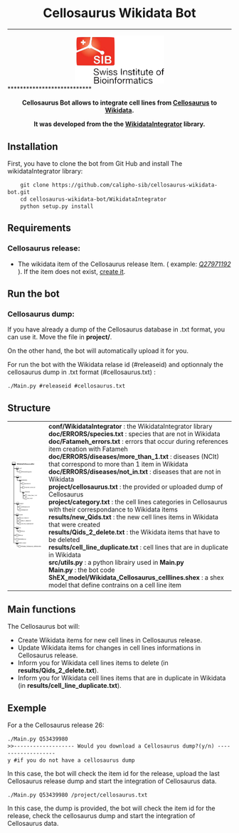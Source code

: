 # <center>Cellosaurus Wikidata Bot</center>

***************************
<center><img src="img/SIB_logo.png" style="width: 200px;"/></center>
***************************

**<center>Cellosaurus Bot allows to integrate cell lines from [Cellosaurus](https://web.expasy.org/cellosaurus/) to [Wikidata](https://www.wikidata.org/wiki/Wikidata:Main_Page).**

**It was developed from the the [WikidataIntegrator](https://github.com/SuLab/WikidataIntegrator) library.</center>**
## Installation

First, you have to clone the bot from Git Hub and install The wikidataIntegrator library:

		git clone https://github.com/calipho-sib/cellosaurus-wikidata-bot.git
		cd cellosaurus-wikidata-bot/WikidataIntegrator
		python setup.py install

## Requirements


### Cellosaurus release:


+ The wikidata item of the Cellosaurus release Item. ( example: [*Q27971192*](https://www.wikidata.org/wiki/Q27971192) ). If the item does not exist, [create it](https://www.wikidata.org/wiki/Special:NewItem).

## Run the bot

### Cellosaurus dump:

If you have already a dump of the Cellosaurus database in .txt format, you can use it. Move the file in **project/**.


On the other hand, the bot will automatically upload it for you. 


For run the bot with the Wikidata relase id (#releaseid) and optionnaly the cellosaurus dump in .txt format (#cellosaurus.txt) :

	./Main.py #releaseid #cellosaurus.txt

## Structure

| | |
|:--:|:--|
| <img src="img/Bot_structure.pdf" style="width: 400px;"/>|  **conf/WikidataIntegrator** : the WikidataIntegrator library </br> **doc/ERRORS/species.txt** : species that are not in Wikidata </br> **doc/Fatameh_errors.txt** : errors that occur during references item creation with Fatameh </br>  **doc/ERRORS/diseases/more\_than_1.txt** : diseases (NCIt) that correspond to more than 1 item in Wikidata </br> **doc/ERRORS/diseases/not_in.txt** : diseases that are not in Wikidata </br> **project/cellosaurus.txt** : the provided or uploaded dump of Cellosaurus </br> **project/category.txt** : the cell lines categories in Cellosaurus with their correspondance to Wikidata items </br> **results/new_Qids.txt** : the new cell lines items in Wikidata that were created </br> **results/Qids\_2_delete.txt** : the Wikidata items that have to be deleted </br> **results/cell\_line_duplicate.txt** : cell lines that are in duplicate in Wikidata </br> **src/utils.py** : a python librairy used in **Main.py** </br> **Main.py** : the bot code </br> **ShEX_model/Wikidata\_Cellosaurus\_celllines.shex** : a shex model that define contrains on a cell line item |

## Main functions 

The Cellosaurus bot will:

+ Create Wikidata items for new cell lines in Cellosaurus release.
+ Update Wikidata items for changes in cell lines informations in Cellosaurus release.
+ Inform you for Wikidata cell lines items to delete (in **results/Qids_2_delete.txt**).
+ Inform you for Wikidata cell lines items that are in duplicate in Wikidata (in **results/cell_line_duplicate.txt**).

## Exemple

For a the Cellosaurus release 26: 

	./Main.py Q53439980
	>>------------------- Would you download a Cellosaurus dump?(y/n) -------------------
	y #if you do not have a cellosaurus dump

In this case, the bot will check the item id for the release, upload the last Cellosaurus release dump and start the integration of Cellosaurus data. 

	./Main.py Q53439980 /project/cellosaurus.txt 

In this case, the dump is provided, the bot will check the item id for the release, check the cellosaurus dump and start the integration of Cellosaurus data.
	






 
